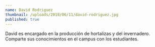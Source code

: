 ```yaml
---
name: David Rodriguez
thumbnail: /uploads/2018/06/11/david-rodriguez.jpg
published: true
---
```


David es encargado en la producción de hortalizas y del invernadero. Comparte sus conocimientos en el campus con los estudiantes.